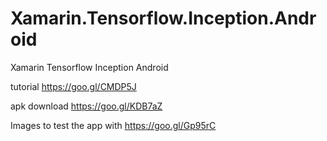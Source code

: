 # Xamarin.Tensorflow.Inception.Android


Xamarin Tensorflow Inception Android


tutorial https://goo.gl/CMDP5J


apk download https://goo.gl/KDB7aZ


Images to test the app with https://goo.gl/Gp95rC
